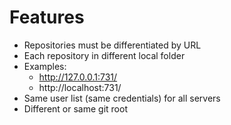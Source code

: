 # Features

* Repositories must be differentiated by URL
* Each repository in different local folder
* Examples:
    * http://127.0.0.1:731/
    * http://localhost:731/
* Same user list (same credentials) for all servers
* Different or same git root